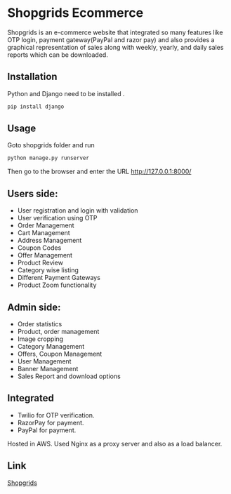 # Shopgrids Ecommerce

Shopgrids is an e-commerce website that integrated so many features like OTP login, payment gateway(PayPal and razor pay) and also provides a graphical representation of sales along with weekly, yearly, and daily sales reports which can be downloaded.

## Installation

Python and Django need to be installed
.

```bash
pip install django
```

## Usage
Goto shopgrids folder and run

```python
python manage.py runserver
```
Then go to the browser and enter the URL http://127.0.0.1:8000/


## Users side:
- User registration and login with validation
- User verification using OTP
- Order Management
- Cart Management
- Address Management
- Coupon Codes
- Offer Management
- Product Review
- Category wise listing
- Different Payment Gateways
- Product Zoom functionality

## Admin side:
- Order statistics
- Product, order management
- Image cropping
- Category Management
- Offers, Coupon Management
- User Management
- Banner Management
- Sales Report and download options

## Integrated
- Twilio for OTP verification.
- RazorPay for payment.
- PayPal for payment.

Hosted in AWS.
Used Nginx as a proxy server and also as a load balancer.


## Link
[Shopgrids](https://shopgrids.vysakh811.tech/)
